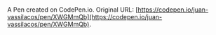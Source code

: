 # 

A Pen created on CodePen.io. Original URL: [https://codepen.io/juan-vassilacos/pen/XWGMmQb](https://codepen.io/juan-vassilacos/pen/XWGMmQb).

